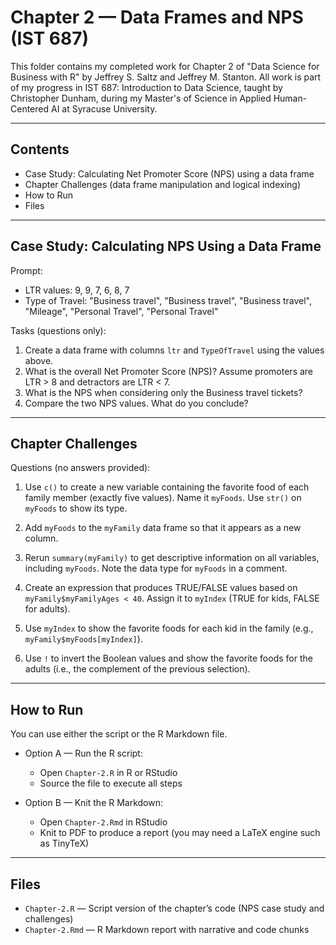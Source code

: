 # Chapter 2 — Data Frames and NPS (IST 687)

This folder contains my completed work for Chapter 2 of "Data Science for Business with R" by Jeffrey S. Saltz and Jeffrey M. Stanton. All work is part of my progress in IST 687: Introduction to Data Science, taught by Christopher Dunham, during my Master's of Science in Applied Human-Centered AI at Syracuse University.

---

## Contents
- Case Study: Calculating Net Promoter Score (NPS) using a data frame
- Chapter Challenges (data frame manipulation and logical indexing)
- How to Run
- Files

---

## Case Study: Calculating NPS Using a Data Frame
Prompt:
- LTR values: 9, 9, 7, 6, 8, 7
- Type of Travel: "Business travel", "Business travel", "Business travel", "Mileage", "Personal Travel", "Personal Travel"

Tasks (questions only):
1) Create a data frame with columns `ltr` and `TypeOfTravel` using the values above.
2) What is the overall Net Promoter Score (NPS)? Assume promoters are LTR > 8 and detractors are LTR < 7.
3) What is the NPS when considering only the Business travel tickets?
4) Compare the two NPS values. What do you conclude?

---

## Chapter Challenges
Questions (no answers provided):

1) Use `c()` to create a new variable containing the favorite food of each family member (exactly five values). Name it `myFoods`. Use `str()` on `myFoods` to show its type.

2) Add `myFoods` to the `myFamily` data frame so that it appears as a new column.

3) Rerun `summary(myFamily)` to get descriptive information on all variables, including `myFoods`. Note the data type for `myFoods` in a comment.

4) Create an expression that produces TRUE/FALSE values based on `myFamily$myFamilyAges < 40`. Assign it to `myIndex` (TRUE for kids, FALSE for adults).

5) Use `myIndex` to show the favorite foods for each kid in the family (e.g., `myFamily$myFoods[myIndex]`).

6) Use `!` to invert the Boolean values and show the favorite foods for the adults (i.e., the complement of the previous selection).

---

## How to Run
You can use either the script or the R Markdown file.

- Option A — Run the R script:
  - Open `Chapter-2.R` in R or RStudio
  - Source the file to execute all steps

- Option B — Knit the R Markdown:
  - Open `Chapter-2.Rmd` in RStudio
  - Knit to PDF to produce a report (you may need a LaTeX engine such as TinyTeX)

---

## Files
- `Chapter-2.R` — Script version of the chapter’s code (NPS case study and challenges)
- `Chapter-2.Rmd` — R Markdown report with narrative and code chunks


